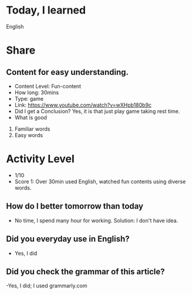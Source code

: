 # Today, I learned 
English

# Share
## Content for easy understanding.
- Content Level: Fun-content
- How long: 30mins
- Type: game
- Link: https://www.youtube.com/watch?v=wXHpb180b9c
- Did I get a Conclusion?
  Yes, it is that just play game taking rest time.
- What is good 
1. Familiar words
2. Easy words

# Activity Level
- 1/10 
- Score 1: Over 30min used English, watched fun contents using diverse words.

## How do I better tomorrow than today
- No time, I spend many hour for working.
Solution: I don't have idea.

## Did you everyday use in English?
- Yes, I did

## Did you check the grammar of this article?
-Yes, I did; I used grammarly.com 
